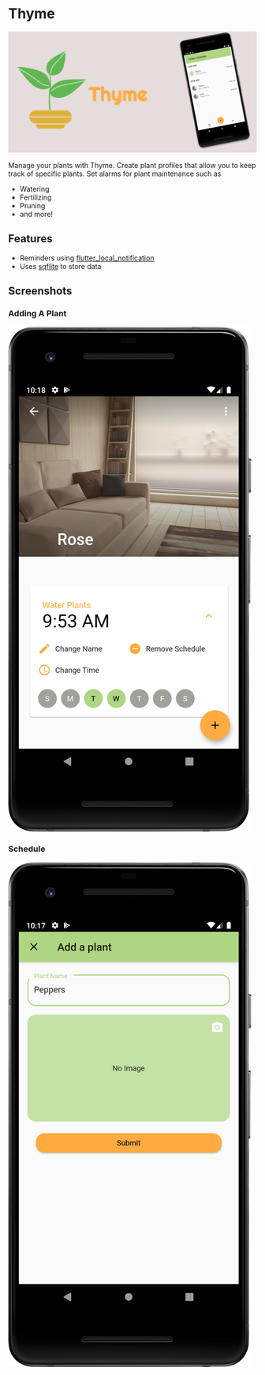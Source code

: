 # Thyme

![Banner](./docs/banner.png)

Manage your plants with Thyme. Create plant profiles that allow you to keep track of specific plants. Set alarms for plant maintenance such as

- Watering
- Fertilizing
- Pruning
- and more!

## Features
- Reminders using [flutter_local_notification](https://pub.dev/packages/flutter_local_notifications)
- Uses [sqflite](https://pub.dev/packages/sqflite) to store data


## Screenshots

### Adding A Plant

![Adding A Plant](./docs/readme-1.png)

### Schedule

![Schedule](./docs/readme-2.png)